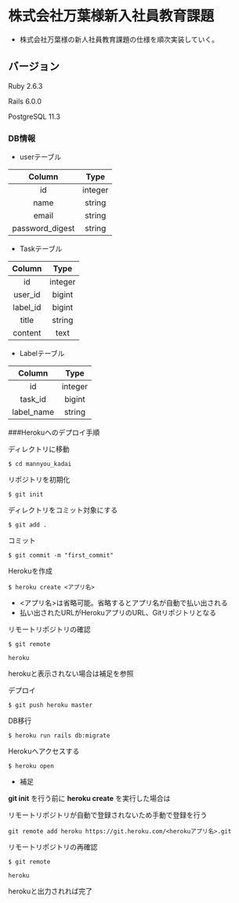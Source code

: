 # 株式会社万葉様新入社員教育課題

* 株式会社万葉様の新人社員教育課題の仕様を順次実装していく。

## バージョン
Ruby 2.6.3

Rails 6.0.0

PostgreSQL 11.3

### DB情報

* userテーブル

| Column | Type |
|:----:|:----:| 
| id | integer |
| name | string |
| email | string |
|password_digest | string|

* Taskテーブル

| Column | Type |
|:---:|:---:|
| id | integer |
| user_id | bigint |
| label_id | bigint |
| title | string |
| content | text |

* Labelテーブル

| Column | Type |
| :---:|:---:|
| id | integer |
| task_id | bigint |
| label_name | string |

###Herokuへのデプロイ手順

ディレクトリに移動

`$ cd mannyou_kadai`

リポジトリを初期化

`$ git init`

ディレクトリをコミット対象にする

`$ git add .`

コミット

`$ git commit -m "first_commit"`

Herokuを作成

`$ heroku create <アプリ名>`

* <アプリ名>は省略可能。省略するとアプリ名が自動で払い出される
* 払い出されたURLがHerokuアプリのURL、Gitリポジトリとなる

リモートリポジトリの確認

`$ git remote`

`heroku`

herokuと表示されない場合は補足を参照

デプロイ

`$ git push heroku master`

DB移行

`$ heroku run rails db:migrate`

Herokuへアクセスする

`$ heroku open`

* 補足

__git init__ を行う前に __heroku create__ を実行した場合は

リモートリポジトリが自動で登録されないため手動で登録を行う

`git remote add heroku https://git.heroku.com/<herokuアプリ名>.git`

リモートリポジトリの再確認

`$ git remote`

`heroku`

herokuと出力されれば完了